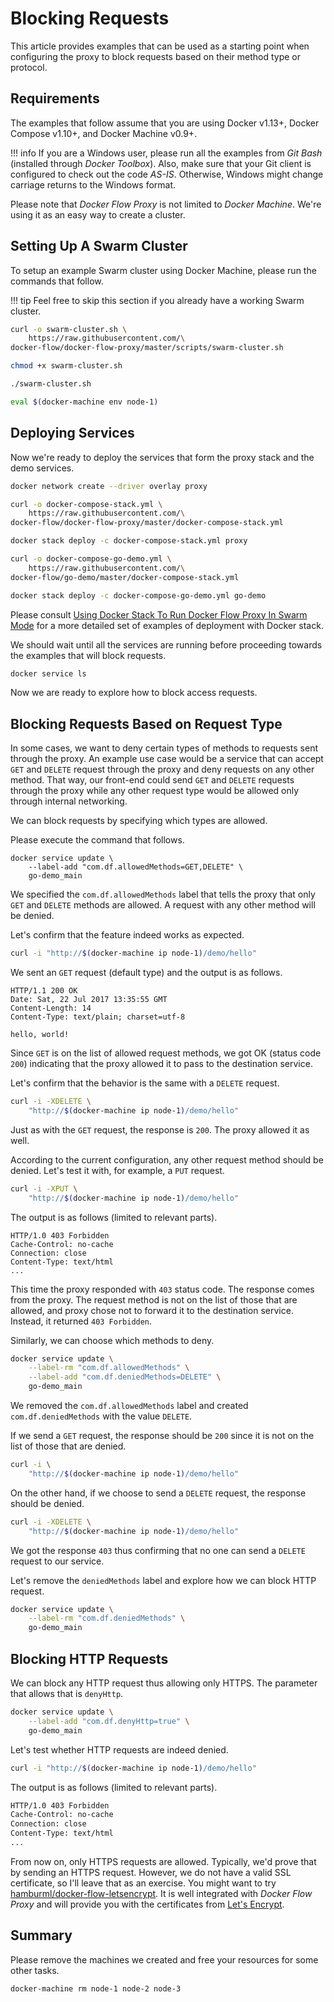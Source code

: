 # Blocking Requests

This article provides examples that can be used as a starting point when configuring the proxy to block requests based on their method type or protocol.

## Requirements

The examples that follow assume that you are using Docker v1.13+, Docker Compose v1.10+, and Docker Machine v0.9+.

!!! info
	If you are a Windows user, please run all the examples from *Git Bash* (installed through *Docker Toolbox*). Also, make sure that your Git client is configured to check out the code *AS-IS*. Otherwise, Windows might change carriage returns to the Windows format.

Please note that *Docker Flow Proxy* is not limited to *Docker Machine*. We're using it as an easy way to create a cluster.

## Setting Up A Swarm Cluster

To setup an example Swarm cluster using Docker Machine, please run the commands that follow.

!!! tip
	Feel free to skip this section if you already have a working Swarm cluster.

```bash
curl -o swarm-cluster.sh \
    https://raw.githubusercontent.com/\
docker-flow/docker-flow-proxy/master/scripts/swarm-cluster.sh

chmod +x swarm-cluster.sh

./swarm-cluster.sh

eval $(docker-machine env node-1)
```

## Deploying Services

Now we're ready to deploy the services that form the proxy stack and the demo services.

```bash
docker network create --driver overlay proxy

curl -o docker-compose-stack.yml \
    https://raw.githubusercontent.com/\
docker-flow/docker-flow-proxy/master/docker-compose-stack.yml

docker stack deploy -c docker-compose-stack.yml proxy

curl -o docker-compose-go-demo.yml \
    https://raw.githubusercontent.com/\
docker-flow/go-demo/master/docker-compose-stack.yml

docker stack deploy -c docker-compose-go-demo.yml go-demo
```

Please consult [Using Docker Stack To Run Docker Flow Proxy In Swarm Mode](/swarm-mode-stack/) for a more detailed set of examples of deployment with Docker stack.

We should wait until all the services are running before proceeding towards the examples that will block requests.

```bash
docker service ls
```

Now we are ready to explore how to block access requests.

## Blocking Requests Based on Request Type

In some cases, we want to deny certain types of methods to requests sent through the proxy. An example use case would be a service that can accept `GET` and `DELETE` request through the proxy and deny requests on any other method. That way, our front-end could send `GET` and `DELETE` requests through the proxy while any other request type would be allowed only through internal networking.

We can block requests by specifying which types are allowed.

Please execute the command that follows.

```
docker service update \
    --label-add "com.df.allowedMethods=GET,DELETE" \
    go-demo_main
```

We specified the `com.df.allowedMethods` label that tells the proxy that only `GET` and `DELETE` methods are allowed. A request with any other method will be denied.

Let's confirm that the feature indeed works as expected.

```bash
curl -i "http://$(docker-machine ip node-1)/demo/hello"
```

We sent an `GET` request (default type) and the output is as follows.

```
HTTP/1.1 200 OK
Date: Sat, 22 Jul 2017 13:35:55 GMT
Content-Length: 14
Content-Type: text/plain; charset=utf-8

hello, world!
```

Since `GET` is on the list of allowed request methods, we got OK (status code `200`) indicating that the proxy allowed it to pass to the destination service.

Let's confirm that the behavior is the same with a `DELETE` request.

```bash
curl -i -XDELETE \
    "http://$(docker-machine ip node-1)/demo/hello"
```

Just as with the `GET` request, the response is `200`. The proxy allowed it as well.

According to the current configuration, any other request method should be denied. Let's test it with, for example, a `PUT` request.

```bash
curl -i -XPUT \
    "http://$(docker-machine ip node-1)/demo/hello"
```

The output is as follows (limited to relevant parts).

```
HTTP/1.0 403 Forbidden
Cache-Control: no-cache
Connection: close
Content-Type: text/html
...
```

This time the proxy responded with `403` status code. The response comes from the proxy. The request method is not on the list of those that are allowed, and proxy chose not to forward it to the destination service. Instead, it returned `403 Forbidden`.

Similarly, we can choose which methods to deny.

```bash
docker service update \
    --label-rm "com.df.allowedMethods" \
    --label-add "com.df.deniedMethods=DELETE" \
    go-demo_main
```

We removed the `com.df.allowedMethods` label and created `com.df.deniedMethods` with the value `DELETE`.

If we send a `GET` request, the response should be `200` since it is not on the list of those that are denied.

```bash
curl -i \
    "http://$(docker-machine ip node-1)/demo/hello"
```

On the other hand, if we choose to send a `DELETE` request, the response should be denied.

```bash
curl -i -XDELETE \
    "http://$(docker-machine ip node-1)/demo/hello"
```

We got the response `403` thus confirming that no one can send a `DELETE` request to our service.

Let's remove the `deniedMethods` label and explore how we can block HTTP request.

```bash
docker service update \
    --label-rm "com.df.deniedMethods" \
    go-demo_main
```

## Blocking HTTP Requests

We can block any HTTP request thus allowing only HTTPS. The parameter that allows that is `denyHttp`.

```bash
docker service update \
    --label-add "com.df.denyHttp=true" \
    go-demo_main
```

Let's test whether HTTP requests are indeed denied.

```bash
curl -i "http://$(docker-machine ip node-1)/demo/hello"
```

The output is as follows (limited to relevant parts).

```bash
HTTP/1.0 403 Forbidden
Cache-Control: no-cache
Connection: close
Content-Type: text/html
...
```

From now on, only HTTPS requests are allowed. Typically, we'd prove that by sending an HTTPS request. However, we do not have a valid SSL certificate, so I'll leave that as an exercise. You might want to try [hamburml/docker-flow-letsencrypt](https://github.com/hamburml/docker-flow-letsencrypt). It is well integrated with *Docker Flow Proxy* and will provide you with the certificates from [Let's Encrypt](https://letsencrypt.org/).

## Summary

Please remove the machines we created and free your resources for some other tasks.

```bash
docker-machine rm node-1 node-2 node-3
```